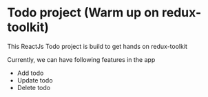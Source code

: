 # Todo project (Warm up on redux-toolkit)

This ReactJs Todo project is build to get hands on redux-toolkit

Currently, we can have following features in the app

- Add todo
- Update todo
- Delete todo
